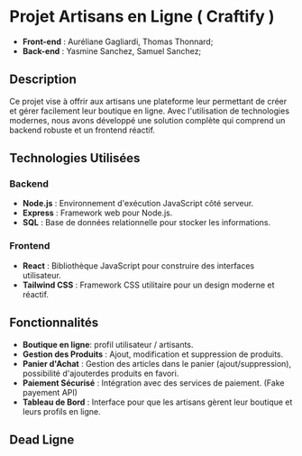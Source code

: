 # Projet Artisans en Ligne ( Craftify )

- **Front-end** : Auréliane Gagliardi,  Thomas Thonnard;
- **Back-end** : Yasmine Sanchez,  Samuel Sanchez;

## Description

Ce projet vise à offrir aux artisans une plateforme leur permettant de créer et gérer facilement leur boutique en ligne.
Avec l'utilisation de technologies modernes, nous avons développé une solution complète qui comprend un backend robuste et un frontend réactif.

## Technologies Utilisées

### Backend

- **Node.js** : Environnement d'exécution JavaScript côté serveur.
- **Express** : Framework web pour Node.js.
- **SQL** : Base de données relationnelle pour stocker les informations.

### Frontend

- **React** : Bibliothèque JavaScript pour construire des interfaces utilisateur.
- **Tailwind CSS** : Framework CSS utilitaire pour un design moderne et réactif.

## Fonctionnalités

- **Boutique en ligne**: profil utilisateur / artisants.
- **Gestion des Produits** : Ajout, modification et suppression de produits.
- **Panier d'Achat** : Gestion des articles dans le panier (ajout/suppression), possibilité d'ajouterdes produits en favori.
- **Paiement Sécurisé** : Intégration avec des services de paiement. (Fake payement API)
- **Tableau de Bord** : Interface pour que les artisans gèrent leur boutique et leurs profils en ligne.

## Dead Ligne
